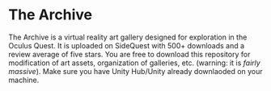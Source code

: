 # The Archive

The Archive is a virtual reality art gallery designed for exploration in the Oculus Quest. It is uploaded on SideQuest with 500+ downloads and a review average of five stars. You are free to download this repository for modification of art assets, organization of galleries, etc. (warning: it is *fairly massive*). Make sure you have Unity Hub/Unity already downlaoded on your machine.
